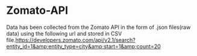 # Zomato-API
Data has been collected from the Zomato API in the form of .json files(raw data) using the following url and stored in CSV file.https://developers.zomato.com/api/v2.1/search?entity_id=1&amp;entity_type=city&amp;start=1&amp;count=20 
